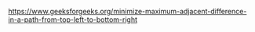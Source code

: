 https://www.geeksforgeeks.org/minimize-maximum-adjacent-difference-in-a-path-from-top-left-to-bottom-right